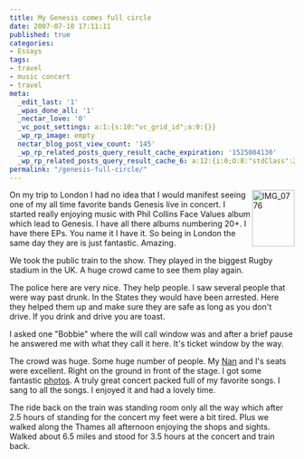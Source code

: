 ```yaml
---
title: My Genesis comes full circle
date: 2007-07-10 17:11:11
published: true
categories:
- Essays
tags:
- travel
- music concert
- travel
meta:
  _edit_last: '1'
  _wpas_done_all: '1'
  _nectar_love: '0'
  _vc_post_settings: a:1:{s:10:"vc_grid_id";a:0:{}}
  _wp_rp_image: empty
  nectar_blog_post_view_count: '145'
  _wp_rp_related_posts_query_result_cache_expiration: '1525004130'
  _wp_rp_related_posts_query_result_cache_6: a:12:{i:0;O:8:"stdClass":2:{s:7:"post_id";s:4:"4417";s:5:"score";s:18:"102.63922798923608";}i:1;O:8:"stdClass":2:{s:7:"post_id";s:4:"4419";s:5:"score";s:17:"98.74740769109192";}i:2;O:8:"stdClass":2:{s:7:"post_id";s:4:"4418";s:5:"score";s:17:"90.87816201643469";}i:3;O:8:"stdClass":2:{s:7:"post_id";s:4:"4416";s:5:"score";s:17:"90.87816201643469";}i:4;O:8:"stdClass":2:{s:7:"post_id";s:4:"2297";s:5:"score";s:17:"41.84650277025482";}i:5;O:8:"stdClass":2:{s:7:"post_id";s:4:"4405";s:5:"score";s:17:"41.70851702730047";}i:6;O:8:"stdClass":2:{s:7:"post_id";s:4:"4415";s:5:"score";s:18:"41.235739471169225";}i:7;O:8:"stdClass":2:{s:7:"post_id";s:4:"4413";s:5:"score";s:18:"41.235739471169225";}i:8;O:8:"stdClass":2:{s:7:"post_id";s:4:"4411";s:5:"score";s:18:"41.235739471169225";}i:9;O:8:"stdClass":2:{s:7:"post_id";s:4:"4410";s:5:"score";s:18:"41.235739471169225";}i:10;O:8:"stdClass":2:{s:7:"post_id";s:4:"4437";s:5:"score";s:17:"33.97725709559757";}i:11;O:8:"stdClass":2:{s:7:"post_id";s:4:"4412";s:5:"score";s:17:"33.97725709559757";}}
permalink: "/genesis-full-circle/"
---
```

<p><a href="http://www.flickr.com/photos/eaglechris/772580114/" title="Genesis"><img align="right" src="{{ site.baseurl }}/posts/2007/07/772580114_16913638e1_t.jpg" width="75" height="100" alt="IMG_0776" /></a>On my trip to London I had no idea that I would manifest seeing one of my all time favorite bands Genesis live in concert.  I started really enjoying music with Phil Collins Face Values album which lead to Genesis.  I have all there albums numbering 20+.  I have there EPs.  You name it I have it.  So being in London the same day they are is just fantastic.  Amazing.</p>
<p>We took the public train to the show.  They played in the biggest Rugby stadium in the UK.  A huge crowd came to see them play again.</p>
<p>The police here are very nice.  They help people.  I saw several people that were way past drunk.  In the States they would have been arrested.  Here they helped them up and make sure they are safe as long as you don't drive.  If you drink and drive you are toast.</p>
<p>I asked one "Bobbie" where the will call window was and after a brief pause he answered me with what they call it here.  It's ticket window by the way.</p>
<p>The crowd was huge.  Some huge number of people.  My <a href="http://www.createyourownrealitynow.com">Nan</a> and I's seats were excellent.  Right on the ground in front of the stage.  I got some fantastic <a href="http://www.flickr.com/photos/eaglechris/">photos</a>.  A truly great concert packed full of my favorite songs.  I sang to all the songs.  I enjoyed it and had a lovely time.</p>
<p>The ride back on the train was standing room only all the way which after 2.5 hours of standing for the concert my feet were a bit tired.  Plus we walked along the Thames all afternoon enjoying the shops and sights.  Walked about 6.5 miles and stood for 3.5 hours at the concert and train back.</p>
